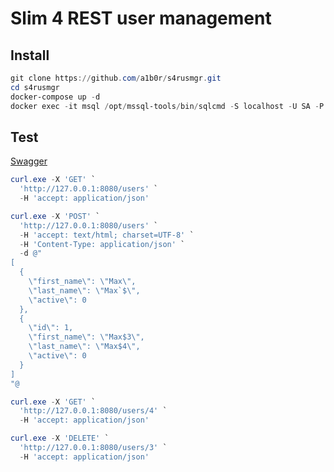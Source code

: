 # Slim 4 REST user management

## Install
```PowerShell
git clone https://github.com/a1b0r/s4rusmgr.git
cd s4rusmgr
docker-compose up -d
docker exec -it msql /opt/mssql-tools/bin/sqlcmd -S localhost -U SA -P "p@Ssw0Rd" -i /usr/share/mssql/exp.sql
```
## Test
[Swagger](https://app.swaggerhub.com/apis/a1b0r/s4rusmgr)
```PowerShell
curl.exe -X 'GET' `
  'http://127.0.0.1:8080/users' `
  -H 'accept: application/json'
```

```PowerShell
curl.exe -X 'POST' `
  'http://127.0.0.1:8080/users' `
  -H 'accept: text/html; charset=UTF-8' `
  -H 'Content-Type: application/json' `
  -d @"
[
  {
    \"first_name\": \"Max\",
    \"last_name\": \"Max`$\",
    \"active\": 0
  },
  {
    \"id\": 1,
    \"first_name\": \"Max$3\",
    \"last_name\": \"Max$4\",
    \"active\": 0
  }
]
"@
```

```PowerShell
curl.exe -X 'GET' `
  'http://127.0.0.1:8080/users/4' `
  -H 'accept: application/json'
```


```PowerShell
curl.exe -X 'DELETE' `
  'http://127.0.0.1:8080/users/3' `
  -H 'accept: application/json'
 ```
